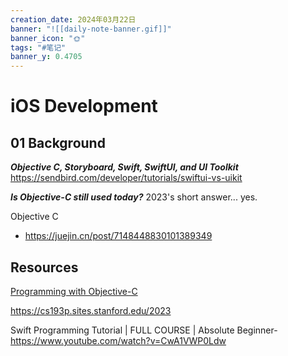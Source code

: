 ```yaml
---
creation_date: 2024年03月22日
banner: "![[daily-note-banner.gif]]"
banner_icon: "🌞"
tags: "#笔记"
banner_y: 0.4705
---
```


# iOS Development

## 01 Background
***Objective C, Storyboard, Swift, SwiftUI, and UI Toolkit***
https://sendbird.com/developer/tutorials/swiftui-vs-uikit

***Is Objective-C still used today?***
2023's short answer... yes.


Objective C
- https://juejin.cn/post/7148448830101389349


## Resources
[Programming with Objective-C](https://developer.apple.com/library/archive/documentation/Cocoa/Conceptual/ProgrammingWithObjectiveC/Introduction/Introduction.html#//apple_ref/doc/uid/TP40011210)

https://cs193p.sites.stanford.edu/2023

Swift Programming Tutorial | FULL COURSE | Absolute Beginner- https://www.youtube.com/watch?v=CwA1VWP0Ldw

